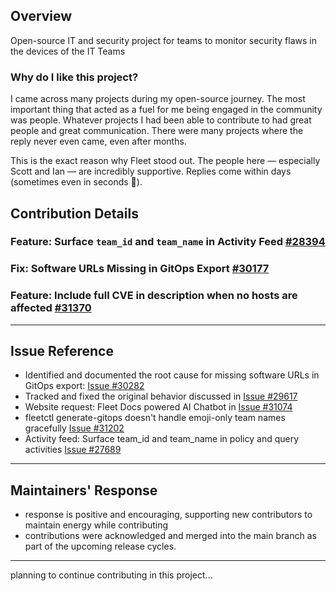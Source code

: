 ## Overview
Open-source IT and security project for teams to monitor security flaws in the devices of the IT Teams

### Why do I like this project?
I came across many projects during my open-source journey.
The most important thing that acted as a fuel for me being engaged in the community was people.
Whatever projects I had been able to contribute to had great people and great communication.
There were many projects where the reply never even came, even after months.

This is the exact reason why Fleet stood out. The people here — especially Scott and Ian — are incredibly supportive. Replies come within days (sometimes even in seconds 🙌).


## Contribution Details
### Feature: Surface `team_id` and `team_name` in Activity Feed [#28394](https://github.com/fleetdm/fleet/pull/28394)
### Fix: Software URLs Missing in GitOps Export [#30177](https://github.com/fleetdm/fleet/pull/30177)
### Feature: Include full CVE in description when no hosts are affected [#31370](https://github.com/fleetdm/fleet/pull/31370)

---
## Issue Reference

- Identified and documented the root cause for missing software URLs in GitOps export: [Issue #30282](https://github.com/fleetdm/fleet/issues/30282)
- Tracked and fixed the original behavior discussed in [Issue #29617](https://github.com/fleetdm/fleet/issues/29617)
- Website request: Fleet Docs powered AI Chatbot in [Issue #31074](https://github.com/fleetdm/fleet/issues/31074)
- fleetctl generate-gitops doesn't handle emoji-only team names gracefully [Issue #31202](https://github.com/fleetdm/fleet/issues/31202)
- Activity feed: Surface team_id and team_name in policy and query activities [Issue #27689](https://github.com/fleetdm/fleet/issues/27689)
---

## Maintainers' Response

- response is positive and encouraging, supporting new contributors to maintain energy while contributing
- contributions were acknowledged and merged into the main branch as part of the upcoming release cycles.

---

planning to continue contributing in this project...
